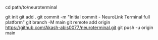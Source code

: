 cd path/to/neuroterminal

git init
git add .
git commit -m "Initial commit - NeuroLink Terminal full platform"
git branch -M main
git remote add origin https://github.com/Akash-abis0077/neuroterminal.git
git push -u origin main
